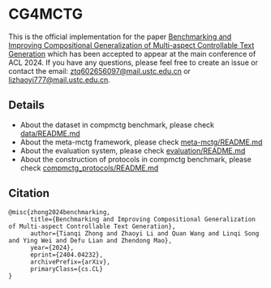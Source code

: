 # CG4MCTG
This is the official implementation for the paper [Benchmarking and Improving Compositional Generalization of Multi-aspect Controllable Text Generation](https://arxiv.org/pdf/2404.04232.pdf) which has been accepted to appear at the main conference of ACL 2024. If you have any questions, please feel free to create an issue or contact the email: ztq602656097@mail.ustc.edu.cn or lizhaoyi777@mail.ustc.edu.cn.

## Details
- About the dataset in compmctg benchmark, please check [data/README.md](https://github.com/tqzhong/CG4MCTG/tree/main/data)
- About the meta-mctg framework, please check [meta-mctg/README.md](https://github.com/tqzhong/CG4MCTG/tree/main/meta-mctg)
- About the evaluation system, please check [evaluation/README.md](https://github.com/tqzhong/CG4MCTG/tree/main/evaluation)
- About the construction of protocols in compmctg benchmark, please check [compmctg_protocols/README.md](https://github.com/Zhaoyi-Li21/compmctg_protocols)


## Citation
```
@misc{zhong2024benchmarking,
      title={Benchmarking and Improving Compositional Generalization of Multi-aspect Controllable Text Generation}, 
      author={Tianqi Zhong and Zhaoyi Li and Quan Wang and Linqi Song and Ying Wei and Defu Lian and Zhendong Mao},
      year={2024},
      eprint={2404.04232},
      archivePrefix={arXiv},
      primaryClass={cs.CL}
}
```

